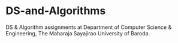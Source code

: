 # DS-and-Algorithms
DS &amp; Algorithm assignments at Department of Computer Science & Engineering, The Maharaja Sayajirao University of Baroda.
